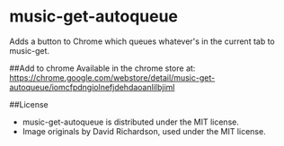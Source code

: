 # music-get-autoqueue
Adds a button to Chrome which queues whatever's in the current tab to music-get.

##Add to chrome
Available in the chrome store at:
https://chrome.google.com/webstore/detail/music-get-autoqueue/iomcfpdngiolnefjdehdaoanlilbjiml

##License
* music-get-autoqueue is distributed under the MIT license.
* Image originals by David Richardson, used under the MIT license.
